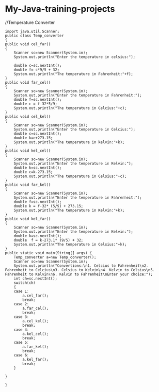 # My-Java-training-projects
//Temperature Converter

    import java.util.Scanner;
    public class Temp_converter 
    {
	public void cel_far()
	{
		Scanner sc=new Scanner(System.in);  
		System.out.println("Enter the temperature in celsius:");
  
		double c=sc.nextInt();
		double f= c*9/5 + 32;
		System.out.println("The temperature in Fahrenheit:"+f);
	}
	public void far_cel()
	{
		Scanner sc=new Scanner(System.in); 
		System.out.println("Enter the temperature in Fahrenheit:");
		double f=sc.nextInt();
		double c = f-32*5/9;
		System.out.println("The temperature in Celcius:"+c);
	}
	public void cel_kel()
	{
		Scanner sc=new Scanner(System.in); 
		System.out.println("Enter the temperature in Celcius:");
		double c=sc.nextInt();
	    double k=c+273.15;
		System.out.println("The temperature in kelvin:"+k);
	}
	public void kel_cel()
	{
		Scanner sc=new Scanner(System.in); 
		System.out.println("Enter the temperature in Kelvin:");
		double k=sc.nextInt();
		double c=k-273.15;
		System.out.println("The temperature in Celsius:"+c);
	}
	public void far_kel()
	{
		Scanner sc=new Scanner(System.in); 
		System.out.println("Enter the temperature in Fahrenheit:");
		double f=sc.nextInt();
		double k = f-32* (5/9) + 273.15;
		System.out.println("The temperature in Kelvin:"+k);
	}
	public void kel_far()
	{
		Scanner sc=new Scanner(System.in); 
		System.out.println("Enter the temperature in Kelvin:");
		double k=sc.nextInt();
		double  f = k-273.1* (9/5) + 32;
		System.out.println("The temperature in Celsius:"+k);
	}
	public static void main(String[] args) {
		Temp_converter a=new Temp_converter();
		Scanner sc=new Scanner(System.in);
		System.out.println("Convertions:\n1. Celcius to Fahrenheit\n2. Fahrenheit to Celcius\n3. Celsius to Kelvin\n4. Kelvin to Celsius\n5. Fahrenheit to Kelvin\n6. Kelvin to Fahrenheit\nEnter your choice:");
		int ch=sc.nextInt();
		switch(ch)
		{
		case 1:
			a.cel_far();
			break;
		case 2:
			a.far_cel();
			break;
		case 3:
			a.cel_kel();
			break;
		case 4:
			a.kel_cel();
			break;
		case 5:
			a.far_kel();
			break;
		case 6:
			a.kel_far();
			break;
		}

	}

    }	
	

